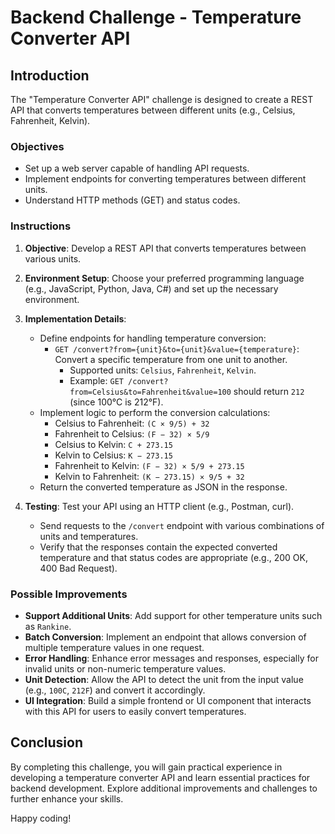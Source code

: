 # Backend Challenge - Temperature Converter API

## Introduction

The "Temperature Converter API" challenge is designed to create a REST API that converts temperatures between different units (e.g., Celsius, Fahrenheit, Kelvin).

### Objectives

- Set up a web server capable of handling API requests.
- Implement endpoints for converting temperatures between different units.
- Understand HTTP methods (GET) and status codes.

### Instructions

1. **Objective**: Develop a REST API that converts temperatures between various units.

2. **Environment Setup**: Choose your preferred programming language (e.g., JavaScript, Python, Java, C#) and set up the necessary environment.

3. **Implementation Details**:
   - Define endpoints for handling temperature conversion:
     - `GET /convert?from={unit}&to={unit}&value={temperature}`: Convert a specific temperature from one unit to another.
       - Supported units: `Celsius`, `Fahrenheit`, `Kelvin`.
       - Example: `GET /convert?from=Celsius&to=Fahrenheit&value=100` should return `212` (since 100°C is 212°F).
   - Implement logic to perform the conversion calculations:
     - Celsius to Fahrenheit: `(C × 9/5) + 32`
     - Fahrenheit to Celsius: `(F − 32) × 5/9`
     - Celsius to Kelvin: `C + 273.15`
     - Kelvin to Celsius: `K − 273.15`
     - Fahrenheit to Kelvin: `(F − 32) × 5/9 + 273.15`
     - Kelvin to Fahrenheit: `(K − 273.15) × 9/5 + 32`
   - Return the converted temperature as JSON in the response.

4. **Testing**: Test your API using an HTTP client (e.g., Postman, curl).
   - Send requests to the `/convert` endpoint with various combinations of units and temperatures.
   - Verify that the responses contain the expected converted temperature and that status codes are appropriate (e.g., 200 OK, 400 Bad Request).

### Possible Improvements

- **Support Additional Units**: Add support for other temperature units such as `Rankine`.
- **Batch Conversion**: Implement an endpoint that allows conversion of multiple temperature values in one request.
- **Error Handling**: Enhance error messages and responses, especially for invalid units or non-numeric temperature values.
- **Unit Detection**: Allow the API to detect the unit from the input value (e.g., `100C`, `212F`) and convert it accordingly.
- **UI Integration**: Build a simple frontend or UI component that interacts with this API for users to easily convert temperatures.

## Conclusion

By completing this challenge, you will gain practical experience in developing a temperature converter API and learn essential practices for backend development. Explore additional improvements and challenges to further enhance your skills.

Happy coding!
